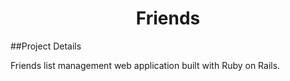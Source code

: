 <h1 align="center">Friends</h1>

##Project Details

Friends list management web application built with Ruby on Rails. 